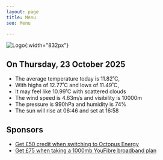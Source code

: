 ```yaml
---
layout: page
title: Menu
seo: Menu

---
```


![Logo](/images/logo.jpg){:width="832px"}

<!-- weather_marker starts -->
## On Thursday, 23 October 2025

- The average temperature today is 11.82˚C,
- With highs of 12.77˚C and lows of 11.49˚C,
- It may feel like 10.99˚C with scattered clouds
- The wind speed is 4.63m/s and visibility is 10000m
- The pressure is 990hPa and humidity is 74%
- The sun will rise at 06:46 and set at 16:58

<!-- weather_marker ends -->

## Sponsors

- [Get £50 credit when switching to Octopus Energy](https://bit.ly/3oD1nnS)
- [Get £75 when taking a 1000mb YouFibre broadband plan](https://aklam.io/91zWhU?)
